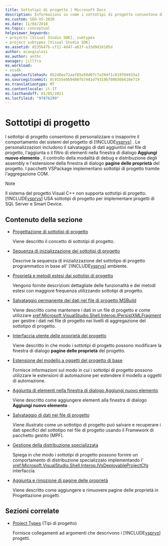 ```yaml
---
title: Sottotipi di progetto | Microsoft Docs
description: Informazioni su come i sottotipi di progetto consentono di personalizzare il comportamento dei sistemi di progetto di Visual Studio. I pacchetti VSPackage implementano sottotipi di progetto tramite l'aggregazione COM.
ms.custom: SEO-VS-2020
ms.date: 11/04/2016
ms.topic: conceptual
helpviewer_keywords:
- projects [Visual Studio SDK], subtypes
- project subtypes [Visual Studio SDK]
ms.assetid: d235b47b-cf11-4d47-a63f-e33d9d16105d
author: acangialosi
ms.author: anthc
manager: jillfra
ms.workload:
- vssdk
ms.openlocfilehash: 05240ee72aef85e50d07c7a39df1c819f04933a2
ms.sourcegitcommit: 0c9155e9b9408fb7481d79319bf08650b610e719
ms.translationtype: MT
ms.contentlocale: it-IT
ms.lasthandoff: 01/05/2021
ms.locfileid: "97876299"
---
```

# <a name="project-subtypes"></a>Sottotipi di progetto
I sottotipi di progetto consentono di personalizzare o insaporire il comportamento dei sistemi del progetto di [!INCLUDE[vsprvs](../../code-quality/includes/vsprvs_md.md)] . Le personalizzazioni includono il salvataggio di dati aggiuntivi nel file di progetto, l'aggiunta o il filtro di elementi nella finestra di dialogo **Aggiungi nuovo elemento** , il controllo della modalità di debug e distribuzione degli assembly e l'estensione della finestra di dialogo **pagine delle proprietà** del progetto. I pacchetti VSPackage implementano sottotipi di progetto tramite l'aggregazione COM.

> [!NOTE]
> Il sistema del progetto Visual C++ non supporta sottotipi di progetto. [!INCLUDE[vsprvs](../../code-quality/includes/vsprvs_md.md)] USA sottotipi di progetto per implementare progetti di SQL Server e Smart Device.

## <a name="in-this-section"></a>Contenuto della sezione

- [Progettazione di sottotipi di progetto](../../extensibility/internals/project-subtypes-design.md)

  Viene descritto il concetto di sottotipi di progetto.

- [Sequenza di inizializzazione dei sottotipi di progetto](../../extensibility/internals/initialization-sequence-of-project-subtypes.md)

  Descrive la sequenza di inizializzazione del sottotipo di progetto programmatico in base all' [!INCLUDE[vsprvs](../../code-quality/includes/vsprvs_md.md)] ambiente.

- [Proprietà e metodi estesi dai sottotipi di progetto](../../extensibility/internals/properties-and-methods-extended-by-project-subtypes.md)

  Vengono fornite descrizioni dettagliate delle funzionalità e dei metodi estesi con maggiore frequenza utilizzando sottotipi di progetto.

- [Salvataggio permanente dei dati nel file di progetto MSBuild](../../extensibility/internals/persisting-data-in-the-msbuild-project-file.md)

  Viene descritto come mantenere i dati in un file di progetto e come utilizzare <xref:Microsoft.VisualStudio.Shell.Interop.IPersistXMLFragment> per gestire i dati nel file di progetto nei livelli di aggregazione del sottotipo di progetto.

- [Interfaccia utente delle proprietà del progetto](../../extensibility/internals/project-property-user-interface.md)

  Viene descritto in che modo i sottotipi di progetto possono modificare la finestra di dialogo **pagine delle proprietà** del progetto.

- [Estensione del modello a oggetti del progetto di base](../../extensibility/internals/extending-the-object-model-of-the-base-project.md)

  Fornisce informazioni sul modo in cui i sottotipi di progetto possono utilizzare le estensioni di automazione per estendere il modello a oggetti di automazione.

- [Aggiunta di elementi nella finestra di dialogo Aggiungi nuovo elemento](../../extensibility/internals/contributing-to-the-add-new-item-dialog-box.md)

  Viene descritto come aggiungere elementi alla finestra di dialogo **Aggiungi nuovo elemento** .

- [Salvataggio di dati nei file di progetto](../../extensibility/saving-data-in-project-files.md)

  Viene illustrato come un sottotipo di progetto può salvare e recuperare i dati specifici del sottotipo nel file di progetto usando il Framework di pacchetto gestito (MPF).

- [Gestione della distribuzione specializzata](../../extensibility/internals/handling-specialized-deployment.md)

  Spiega in che modo i sottotipi di progetto possono fornire un comportamento di distribuzione specializzato implementando l' <xref:Microsoft.VisualStudio.Shell.Interop.IVsDeployableProjectCfg> interfaccia.

- [Aggiunta e rimozione di pagine delle proprietà](../../extensibility/adding-and-removing-property-pages.md)

  Viene descritto come aggiungere e rimuovere pagine delle proprietà in Progettazione progetti.

## <a name="related-sections"></a>Sezioni correlate

- [Project Types](../../extensibility/internals/project-types.md) (Tipi di progetto)

  Fornisce collegamenti ad argomenti che descrivono i [!INCLUDE[vsprvs](../../code-quality/includes/vsprvs_md.md)] progetti.
